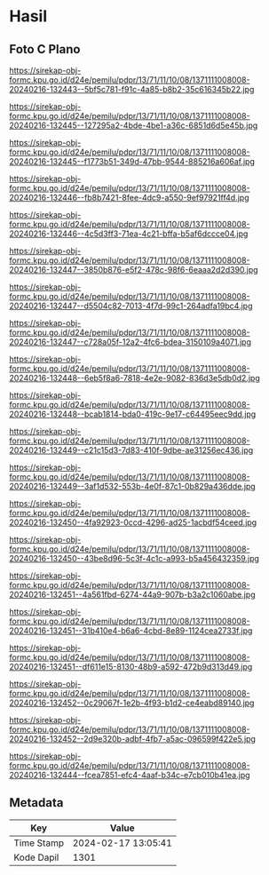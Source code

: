 # Hasil

## Foto C Plano

https://sirekap-obj-formc.kpu.go.id/d24e/pemilu/pdpr/13/71/11/10/08/1371111008008-20240216-132443--5bf5c781-f91c-4a85-b8b2-35c616345b22.jpg

https://sirekap-obj-formc.kpu.go.id/d24e/pemilu/pdpr/13/71/11/10/08/1371111008008-20240216-132445--127295a2-4bde-4be1-a36c-6851d6d5e45b.jpg

https://sirekap-obj-formc.kpu.go.id/d24e/pemilu/pdpr/13/71/11/10/08/1371111008008-20240216-132445--f1773b51-349d-47bb-9544-885216a606af.jpg

https://sirekap-obj-formc.kpu.go.id/d24e/pemilu/pdpr/13/71/11/10/08/1371111008008-20240216-132446--fb8b7421-8fee-4dc9-a550-9ef97921ff4d.jpg

https://sirekap-obj-formc.kpu.go.id/d24e/pemilu/pdpr/13/71/11/10/08/1371111008008-20240216-132446--4c5d3ff3-71ea-4c21-bffa-b5af6dccce04.jpg

https://sirekap-obj-formc.kpu.go.id/d24e/pemilu/pdpr/13/71/11/10/08/1371111008008-20240216-132447--3850b876-e5f2-478c-98f6-6eaaa2d2d390.jpg

https://sirekap-obj-formc.kpu.go.id/d24e/pemilu/pdpr/13/71/11/10/08/1371111008008-20240216-132447--d5504c82-7013-4f7d-99c1-264adfa19bc4.jpg

https://sirekap-obj-formc.kpu.go.id/d24e/pemilu/pdpr/13/71/11/10/08/1371111008008-20240216-132447--c728a05f-12a2-4fc6-bdea-3150109a4071.jpg

https://sirekap-obj-formc.kpu.go.id/d24e/pemilu/pdpr/13/71/11/10/08/1371111008008-20240216-132448--6eb5f8a6-7818-4e2e-9082-836d3e5db0d2.jpg

https://sirekap-obj-formc.kpu.go.id/d24e/pemilu/pdpr/13/71/11/10/08/1371111008008-20240216-132448--bcab1814-bda0-419c-9e17-c64495eec9dd.jpg

https://sirekap-obj-formc.kpu.go.id/d24e/pemilu/pdpr/13/71/11/10/08/1371111008008-20240216-132449--c21c15d3-7d83-410f-9dbe-ae31256ec436.jpg

https://sirekap-obj-formc.kpu.go.id/d24e/pemilu/pdpr/13/71/11/10/08/1371111008008-20240216-132449--3af1d532-553b-4e0f-87c1-0b829a436dde.jpg

https://sirekap-obj-formc.kpu.go.id/d24e/pemilu/pdpr/13/71/11/10/08/1371111008008-20240216-132450--4fa92923-0ccd-4296-ad25-1acbdf54ceed.jpg

https://sirekap-obj-formc.kpu.go.id/d24e/pemilu/pdpr/13/71/11/10/08/1371111008008-20240216-132450--43be8d96-5c3f-4c1c-a993-b5a456432359.jpg

https://sirekap-obj-formc.kpu.go.id/d24e/pemilu/pdpr/13/71/11/10/08/1371111008008-20240216-132451--4a561fbd-6274-44a9-907b-b3a2c1060abe.jpg

https://sirekap-obj-formc.kpu.go.id/d24e/pemilu/pdpr/13/71/11/10/08/1371111008008-20240216-132451--31b410e4-b6a6-4cbd-8e89-1124cea2733f.jpg

https://sirekap-obj-formc.kpu.go.id/d24e/pemilu/pdpr/13/71/11/10/08/1371111008008-20240216-132451--df611e15-8130-48b9-a592-472b9d313d49.jpg

https://sirekap-obj-formc.kpu.go.id/d24e/pemilu/pdpr/13/71/11/10/08/1371111008008-20240216-132452--0c29067f-1e2b-4f93-b1d2-ce4eabd89140.jpg

https://sirekap-obj-formc.kpu.go.id/d24e/pemilu/pdpr/13/71/11/10/08/1371111008008-20240216-132452--2d9e320b-adbf-4fb7-a5ac-096599f422e5.jpg

https://sirekap-obj-formc.kpu.go.id/d24e/pemilu/pdpr/13/71/11/10/08/1371111008008-20240216-132444--fcea7851-efc4-4aaf-b34c-e7cb010b41ea.jpg


## Metadata

| Key        | Value               |
| ---------- | ------------------- |
| Time Stamp | 2024-02-17 13:05:41 |
| Kode Dapil | 1301                |



